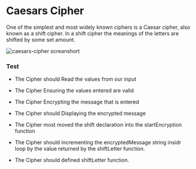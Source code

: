 #  Caesars Cipher 

One of the simplest and most widely known ciphers is a Caesar cipher, also known as a shift cipher. In a shift cipher the meanings of the letters are shifted by some set amount.

<img src="caesars-ciphe.jpg" alt="caesars-cipher screanshort" >

### Test
- The Cipher should Read the values from our input

- The Cipher Ensuring the values entered are valid

- The Cipher Encrypting the message that is entered

- The Cipher should Displaying the encrypted message

- The Cipher most moved the shift declaration into the startEncryption function

- The Cipher should incrementing the encryptedMessage string insidr loop by the value returned by the shiftLetter function.

- The Cipher should defined shiftLetter function.
